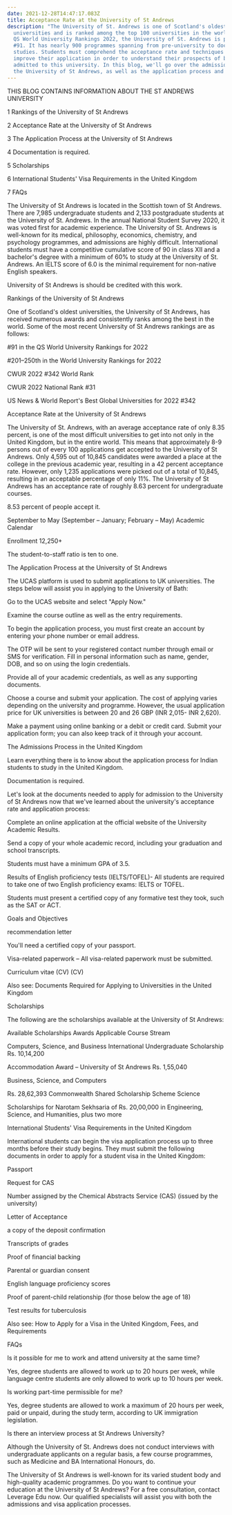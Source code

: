```yaml
---
date: 2021-12-28T14:47:17.083Z
title: Acceptance Rate at the University of St Andrews
description: "The University of St. Andrews is one of Scotland's oldest
  universities and is ranked among the top 100 universities in the world. In the
  QS World University Rankings 2022, the University of St. Andrews is placed
  #91. It has nearly 900 programmes spanning from pre-university to doctoral
  studies. Students must comprehend the acceptance rate and techniques to
  improve their application in order to understand their prospects of being
  admitted to this university. In this blog, we'll go over the admission rate at
  the University of St Andrews, as well as the application process and more."
---
```

THIS BLOG CONTAINS INFORMATION ABOUT THE ST ANDREWS UNIVERSITY


1 Rankings of the University of St Andrews

2 Acceptance Rate at the University of St Andrews

3 The Application Process at the University of St Andrews

4 Documentation is required.

5 Scholarships

6 International Students' Visa Requirements in the United Kingdom

7 FAQs

The University of St Andrews is located in the Scottish town of St Andrews.
There are 7,985 undergraduate students and 2,133 postgraduate students at the University of St. Andrews. In the annual National Student Survey 2020, it was voted first for academic experience. The University of St. Andrews is well-known for its medical, philosophy, economics, chemistry, and psychology programmes, and admissions are highly difficult. International students must have a competitive cumulative score of 90 in class XII and a bachelor's degree with a minimum of 60% to study at the University of St. Andrews. An IELTS score of 6.0 is the minimal requirement for non-native English speakers.

University of St Andrews is should be credited with this work.

Rankings of the University of St Andrews

One of Scotland's oldest universities, the University of St Andrews, has received numerous awards and consistently ranks among the best in the world. Some of the most recent University of St Andrews rankings are as follows:

\#91 in the QS World University Rankings for 2022

\#201–250th in the World University Rankings for 2022

CWUR 2022 #342 World Rank

CWUR 2022 National Rank #31

US News & World Report's Best Global Universities for 2022 #342

Acceptance Rate at the University of St Andrews

The University of St. Andrews, with an average acceptance rate of only 8.35 percent, is one of the most difficult universities to get into not only in the United Kingdom, but in the entire world. This means that approximately 8-9 persons out of every 100 applications get accepted to the University of St Andrews. Only 4,595 out of 10,845 candidates were awarded a place at the college in the previous academic year, resulting in a 42 percent acceptance rate. However, only 1,235 applications were picked out of a total of 10,845, resulting in an acceptable percentage of only 11%. The University of St Andrews has an acceptance rate of roughly 8.63 percent for undergraduate courses.

8.53 percent of people accept it.

September to May (September – January; February – May) Academic Calendar

Enrollment 12,250+

The student-to-staff ratio is ten to one.

The Application Process at the University of St Andrews

The UCAS platform is used to submit applications to UK universities. The steps below will assist you in applying to the University of Bath:

Go to the UCAS website and select "Apply Now."

Examine the course outline as well as the entry requirements.

To begin the application process, you must first create an account by entering your phone number or email address.

The OTP will be sent to your registered contact number through email or SMS for verification. Fill in personal information such as name, gender, DOB, and so on using the login credentials.

Provide all of your academic credentials, as well as any supporting documents.

Choose a course and submit your application. The cost of applying varies depending on the university and programme. However, the usual application price for UK universities is between 20 and 26 GBP (INR 2,015- INR 2,620).

Make a payment using online banking or a debit or credit card. Submit your application form; you can also keep track of it through your account.

The Admissions Process in the United Kingdom

Learn everything there is to know about the application process for Indian students to study in the United Kingdom.

Documentation is required.

Let's look at the documents needed to apply for admission to the University of St Andrews now that we've learned about the university's acceptance rate and application process:

Complete an online application at the official website of the University Academic Results.

Send a copy of your whole academic record, including your graduation and school transcripts.

Students must have a minimum GPA of 3.5.

Results of English proficiency tests (IELTS/TOFEL)- All students are required to take one of two English proficiency exams: IELTS or TOFEL.

Students must present a certified copy of any formative test they took, such as the SAT or ACT.

Goals and Objectives

recommendation letter

You'll need a certified copy of your passport.

Visa-related paperwork – All visa-related paperwork must be submitted.

Curriculum vitae (CV) (CV)

Also see: Documents Required for Applying to Universities in the United Kingdom

Scholarships

The following are the scholarships available at the University of St Andrews:

Available Scholarships Awards Applicable Course Stream

Computers, Science, and Business International Undergraduate Scholarship Rs. 10,14,200

Accommodation Award – University of St Andrews Rs. 1,55,040

Business, Science, and Computers

Rs. 28,62,393 Commonwealth Shared Scholarship Scheme Science

Scholarships for Narotam Sekhsaria of Rs. 20,00,000 in Engineering, Science, and Humanities, plus two more

International Students' Visa Requirements in the United Kingdom

International students can begin the visa application process up to three months before their study begins. They must submit the following documents in order to apply for a student visa in the United Kingdom:

Passport

Request for CAS

Number assigned by the Chemical Abstracts Service (CAS) (issued by the university)

Letter of Acceptance

a copy of the deposit confirmation

Transcripts of grades

Proof of financial backing

Parental or guardian consent

English language proficiency scores

Proof of parent-child relationship (for those below the age of 18)

Test results for tuberculosis

Also see: How to Apply for a Visa in the United Kingdom, Fees, and Requirements

FAQs

Is it possible for me to work and attend university at the same time?

Yes, degree students are allowed to work up to 20 hours per week, while language centre students are only allowed to work up to 10 hours per week.

Is working part-time permissible for me?

Yes, degree students are allowed to work a maximum of 20 hours per week, paid or unpaid, during the study term, according to UK immigration legislation.

Is there an interview process at St Andrews University?

Although the University of St. Andrews does not conduct interviews with undergraduate applicants on a regular basis, a few course programmes, such as Medicine and BA International Honours, do.

The University of St Andrews is well-known for its varied student body and high-quality academic programmes. Do you want to continue your education at the University of St Andrews? For a free consultation, contact Leverage Edu now. Our qualified specialists will assist you with both the admissions and visa application processes.